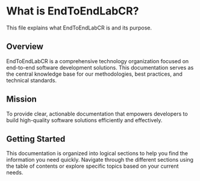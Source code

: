 # What is EndToEndLabCR?

This file explains what EndToEndLabCR is and its purpose.

## Overview

EndToEndLabCR is a comprehensive technology organization focused on end-to-end software development solutions. This documentation serves as the central knowledge base for our methodologies, best practices, and technical standards.

## Mission

To provide clear, actionable documentation that empowers developers to build high-quality software solutions efficiently and effectively.

## Getting Started

This documentation is organized into logical sections to help you find the information you need quickly. Navigate through the different sections using the table of contents or explore specific topics based on your current needs.